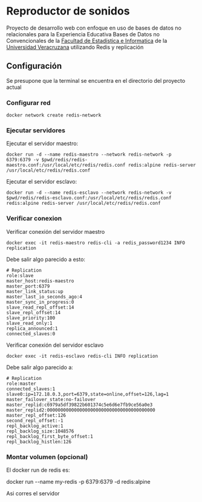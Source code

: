 # Reproductor de sonidos

Proyecto de desarrollo web con enfoque en uso de bases de datos no relacionales para la Experiencia Educativa Bases de Datos no Convencionales de la [Facultad de Estadística e Informatica](https://www.uv.mx/fei/) de la [Universidad Veracruzana](https://www.uv.mx/) utilizando Redis y replicación

## Configuración

Se presupone que la terminal se encuentra en el directorio del proyecto actual

### Configurar red

~~~ docker
docker network create redis-network
~~~

### Ejecutar servidores

Ejecutar el servidor maestro:

~~~ docker
docker run -d --name redis-maestro --network redis-network -p 6379:6379 -v $pwd/redis/redis-maestro.conf:/usr/local/etc/redis/redis.conf redis:alpine redis-server /usr/local/etc/redis/redis.conf
~~~

Ejecutar el servidor esclavo:

~~~ docker
docker run -d --name redis-esclavo --network redis-network -v $pwd/redis/redis-esclavo.conf:/usr/local/etc/redis/redis.conf redis:alpine redis-server /usr/local/etc/redis/redis.conf
~~~

### Verificar conexion

Verificar conexión del servidor maestro

~~~ docker
docker exec -it redis-maestro redis-cli -a redis_password1234 INFO replication
~~~

Debe salir algo parecido a esto:

~~~
# Replication
role:slave
master_host:redis-maestro
master_port:6379
master_link_status:up
master_last_io_seconds_ago:4
master_sync_in_progress:0
slave_read_repl_offset:14
slave_repl_offset:14
slave_priority:100
slave_read_only:1
replica_announced:1
connected_slaves:0
~~~

Verificar conexión del servidor esclavo

~~~ docker
docker exec -it redis-esclavo redis-cli INFO replication
~~~

Debe salir algo parecido a:

~~~
# Replication
role:master
connected_slaves:1
slave0:ip=172.18.0.3,port=6379,state=online,offset=126,lag=1
master_failover_state:no-failover
master_replid:c6979a5df39822b601374c5e6d6e7fb9ce56a0e3
master_replid2:0000000000000000000000000000000000000000
master_repl_offset:126
second_repl_offset:-1
repl_backlog_active:1
repl_backlog_size:1048576
repl_backlog_first_byte_offset:1
repl_backlog_histlen:126
~~~

### Montar volumen (opcional)


El docker run de redis es:

docker run --name my-redis -p 6379:6379 -d redis:alpine

Asi corres el servidor
